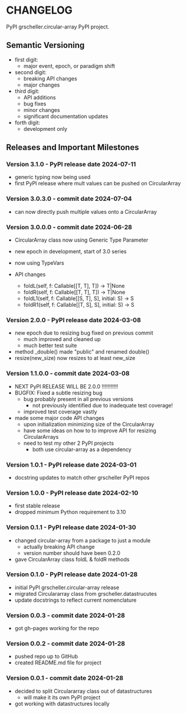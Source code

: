 # CHANGELOG

PyPI grscheller.circular-array PyPI project.

## Semantic Versioning

* first digit:
  * major event, epoch, or paradigm shift
* second digit:
  * breaking API changes
  * major changes
* third digit:
  * API additions
  * bug fixes
  * minor changes
  * significant documentation updates
* forth digit:
  * development only

## Releases and Important Milestones

### Version 3.1.0 - PyPI release date 2024-07-11

* generic typing now being used
* first PyPI release where mult values can be pushed on CircularArray

### Version 3.0.3.0 - commit date 2024-07-04

* can now directly push multiple values onto a CircularArray

### Version 3.0.0.0 - commit date 2024-06-28

* CircularArray class now using Generic Type Parameter

* new epoch in development, start of 3.0 series
* now using TypeVars
* API changes
  * foldL(self, f: Callable[[T, T], T]) -> T|None
  * foldR(self, f: Callable[[T, T], T]) -> T|None
  * foldL1(self, f: Callable[[S, T], S], initial: S) -> S
  * foldR1(self, f: Callable[[T, S], S], initial: S) -> S

### Version 2.0.0 - PyPI release date 2024-03-08

* new epoch due to resizing bug fixed on previous commit
  * much improved and cleaned up
  * much better test suite
* method _double() made "public" and renamed double() 
* resize(new_size) now resizes to at least new_size

### Version 1.1.0.0 - commit date 2024-03-08

* NEXT PyPI RELEASE WILL BE 2.0.0 !!!!!!!!!!!
* BUGFIX: Fixed a subtle resizing bug
  * bug probably present in all previous versions
    * not previously identified due to inadequate test coverage!
  * improved test coverage vastly
* made some major code API changes
  * upon initialization minimizing size of the CircularArray
  * have some ideas on how to to improve API for resizing CircularArrays
  * need to test my other 2 PyPI projects
    * both use circular-array as a dependency

### Version 1.0.1 - PyPI release date 2024-03-01

* docstring updates to match other grscheller PyPI repos

### Version 1.0.0 - PyPI release date 2024-02-10

* first stable release
* dropped minimum Python requirement to 3.10

### Version 0.1.1 - PyPI release date 2024-01-30

* changed circular-array from a package to just a module
  * actually breaking API change
  * version number should have been 0.2.0
* gave CircularArray class foldL & foldR methods

### Version 0.1.0 - PyPI release date 2024-01-28

* initial PyPI grscheller.circular-array release
* migrated Circulararray class from grscheller.datastrucutes
* update docstrings to reflect current nomenclature

### Version 0.0.3 - commit date 2024-01-28

* got gh-pages working for the repo

### Version 0.0.2 - commit date 2024-01-28

* pushed repo up to GitHub
* created README.md file for project

### Version 0.0.1 - commit date 2024-01-28

* decided to split Circulararray class out of datastructures
  * will make it its own PyPI project
* got working with datastructures locally
